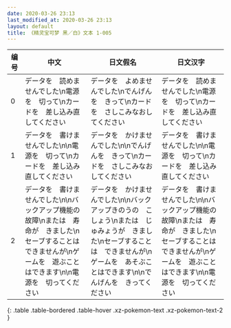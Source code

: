 ```yaml
---
date: 2020-03-26 23:13
last_modified_at: 2020-03-26 23:13
layout: default
title: 《精灵宝可梦 黑／白》文本 1-005
---
```

| 编号 | 中文 | 日文假名 | 日文汉字 |
| ---- | ---- | ---- | --- |
| 0 | データを　読めませんでした\n電源を　切って\nカードを　差し込み直してください | データを　よめませんでした\nでんげんを　きって\nカードを　さしこみなおしてください | データを　読めませんでした\n電源を　切って\nカードを　差し込み直してください |
| 1 | データを　書けませんでした\n\n電源を　切って\nカードを　差し込み直してください | データを　かけませんでした\n\nでんげんを　きって\nカードを　さしこみなおしてください | データを　書けませんでした\n\n電源を　切って\nカードを　差し込み直してください |
| 2 | データを　書けませんでした\n\nバックアップ機能の　故障\nまたは　寿命が　きました\nセーブすることは　できませんが\nゲームを　遊ぶことはできます\n\n電源を　切ってください | データを　かけませんでした\n\nバックアップきのうの　こしょう\nまたは　じゅみょうが　きました\nセーブすることは　できませんが\nゲームを　あそぶことはできます\n\nでんげんを　きってください | データを　書けませんでした\n\nバックアップ機能の　故障\nまたは　寿命が　きました\nセーブすることは　できませんが\nゲームを　遊ぶことはできます\n\n電源を　切ってください |
{: .table .table-bordered .table-hover .xz-pokemon-text .xz-pokemon-text-2 }